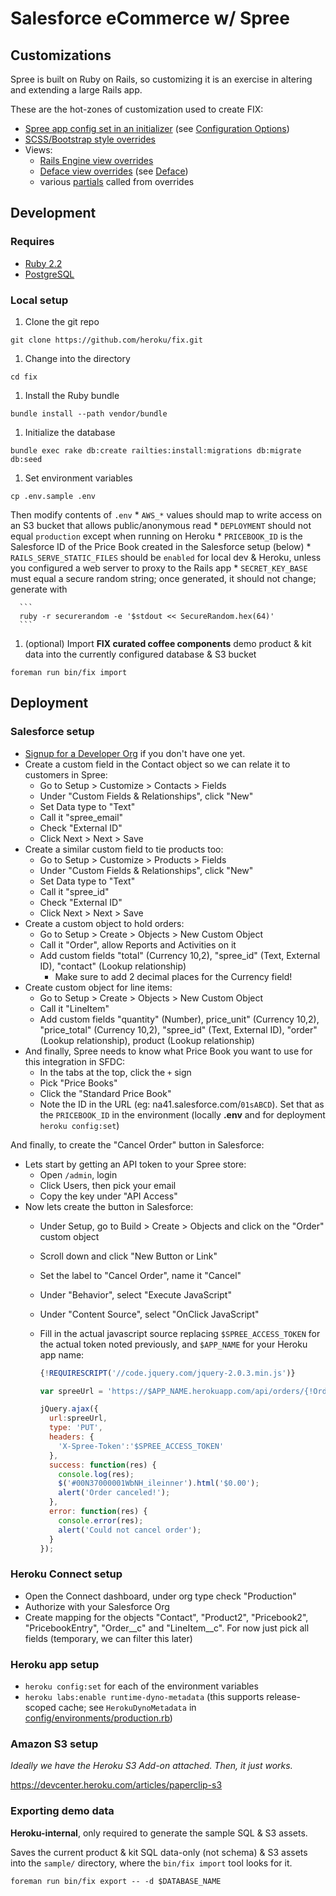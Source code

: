 Salesforce eCommerce w/ Spree
=============================



## Customizations

Spree is built on Ruby on Rails, so customizing it is an exercise in altering and extending a large Rails app.

These are the hot-zones of customization used to create FIX:

* [Spree app config set in an initializer](config/initializers/spree.rb) (see [Configuration Options](https://guides.spreecommerce.com/developer/preferences.html#spree-configuration-options))
* [SCSS/Bootstrap style overrides](app/assets/stylesheets/spree/frontend/frontend_bootstrap.css.scss)
* Views:
  * [Rails Engine view overrides](app/views/spree)
  * [Deface view overrides](app/overrides/white_label) (see [Deface](https://github.com/spree/deface/blob/master/README.markdown))
  * various [partials](app/views/white_label) called from overrides


## Development

### Requires

* [Ruby 2.2](https://www.ruby-lang.org/en/documentation/installation/)
* [PostgreSQL](https://wiki.postgresql.org/wiki/Detailed_installation_guides)

### Local setup

1. Clone the git repo

  ```
  git clone https://github.com/heroku/fix.git
  ```
1. Change into the directory

  ```
  cd fix
  ```
1. Install the Ruby bundle

  ```
  bundle install --path vendor/bundle
  ```
1. Initialize the database

  ```
  bundle exec rake db:create railties:install:migrations db:migrate db:seed
  ```
1. Set environment variables

  ```
  cp .env.sample .env
  ```

  Then modify contents of `.env`
    * `AWS_*` values should map to write access on an S3 bucket that allows public/anonymous read
    * `DEPLOYMENT` should not equal `production` except when running on Heroku
    * `PRICEBOOK_ID` is the Salesforce ID of the Price Book created in the Salesforce setup (below)
    * `RAILS_SERVE_STATIC_FILES` should be `enabled` for local dev & Heroku, unless you configured a web server to proxy to the Rails app
    * `SECRET_KEY_BASE` must equal a secure random string; once generated, it should not change; generate with

      ```
      ruby -r securerandom -e '$stdout << SecureRandom.hex(64)'
      ```
1. (optional) Import **FIX curated coffee components** demo product & kit data into the currently configured database & S3 bucket

  ```
  foreman run bin/fix import
  ```

## Deployment

### Salesforce setup

- [Signup for a Developer Org](https://developer.salesforce.com/signup) if you don't have one yet.
- Create a custom field in the Contact object so we can relate it to customers in Spree:
  - Go to Setup > Customize > Contacts > Fields
  - Under "Custom Fields & Relationships", click "New"
  - Set Data type to "Text"
  - Call it "spree_email"
  - Check "External ID"
  - Click Next > Next > Save
- Create a similar custom field to tie products too:
  - Go to Setup > Customize > Products > Fields
  - Under "Custom Fields & Relationships", click "New"
  - Set Data type to "Text"
  - Call it "spree_id"
  - Check "External ID"
  - Click Next > Next > Save
- Create a custom object to hold orders:
  - Go to Setup > Create > Objects > New Custom Object
  - Call it "Order", allow Reports and Activities on it
  - Add custom fields "total" (Currency 10,2), "spree_id" (Text, External ID), "contact" (Lookup relationship)
    - Make sure to add 2 decimal places for the Currency field!
- Create custom object for line items:
  - Go to Setup > Create > Objects > New Custom Object
  - Call it "LineItem"
  - Add custom fields "quantity" (Number), price_unit" (Currency 10,2), "price_total" (Currency 10,2), "spree_id" (Text, External ID), "order" (Lookup relationship), product (Lookup relationship)
- And finally, Spree needs to know what Price Book you want to use for this integration in SFDC:
  - In the tabs at the top, click the `+` sign
  - Pick "Price Books"
  - Click the "Standard Price Book"
  - Note the ID in the URL (eg: na41.salesforce.com/`01sABCD`). Set that as the `PRICEBOOK_ID` in the environment (locally **.env** and for deployment `heroku config:set`)

And finally, to create the "Cancel Order" button in Salesforce:

- Lets start by getting an API token to your Spree store:
  - Open `/admin`, login
  - Click Users, then pick your email
  - Copy the key under "API Access"
- Now lets create the button in Salesforce:
  - Under Setup, go to Build > Create > Objects and click on the "Order" custom object
  - Scroll down and click "New Button or Link"
  - Set the label to "Cancel Order", name it "Cancel"
  - Under "Behavior", select "Execute JavaScript"
  - Under "Content Source", select "OnClick JavaScript"
  - Fill in the actual javascript source replacing `$SPREE_ACCESS_TOKEN` for the actual token noted previously, and `$APP_NAME` for your Heroku app name:
    
    ```js
    {!REQUIRESCRIPT('//code.jquery.com/jquery-2.0.3.min.js')}

    var spreeUrl = 'https://$APP_NAME.herokuapp.com/api/orders/{!Order__c.spree_id__c}/empty';

    jQuery.ajax({
      url:spreeUrl,
      type: 'PUT',
      headers: {
        'X-Spree-Token':'$SPREE_ACCESS_TOKEN'
      },
      success: function(res) {
        console.log(res);
        $('#00N37000001WbNH_ileinner').html('$0.00');
        alert('Order canceled!');
      },
      error: function(res) {
        console.error(res);
        alert('Could not cancel order');
      }
    });
    ```

### Heroku Connect setup

- Open the Connect dashboard, under org type check "Production"
- Authorize with your Salesforce Org
- Create mapping for the objects "Contact", "Product2", "Pricebook2", "PricebookEntry", "Order__c" and "LineItem__c". For now just pick all fields (temporary, we can filter this later)

### Heroku app setup

- `heroku config:set` for each of the environment variables
- `heroku labs:enable runtime-dyno-metadata` (this supports release-scoped cache; see `HerokuDynoMetadata` in [config/environments/production.rb](config/environments/production.rb))

### Amazon S3 setup

*Ideally we have the Heroku S3 Add-on attached. Then, it just works.*

https://devcenter.heroku.com/articles/paperclip-s3

### Exporting demo data

**Heroku-internal**, only required to generate the sample SQL & S3 assets.

Saves the current product & kit SQL data-only (not schema) & S3 assets into the `sample/` directory, where the `bin/fix import` tool looks for it.

```
foreman run bin/fix export -- -d $DATABASE_NAME
```
